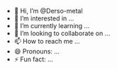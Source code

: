 - 👋 Hi, I’m @Derso-metal
- 👀 I’m interested in ...
- 🌱 I’m currently learning ...
- 💞️ I’m looking to collaborate on ...
- 📫 How to reach me ...
- 😄 Pronouns: ...
- ⚡ Fun fact: ...

<!---
Derso-metal/Derso-metal is a ✨ special ✨ repository because its `README.md` (this file) appears on your GitHub profile.
You can click the Preview link to take a look at your changes.
--->

